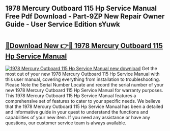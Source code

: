 ## 1978 Mercury Outboard 115 Hp Service Manual Free Pdf Download - Part-9ZP New Repair Owner Guide - User Service Edition sYuwk

# <h2><a href="http://bc52593.oget.top/?id=1978+Mercury+Outboard+115+Hp+Service+Manual">🔗Download New 👉🔴 1978 Mercury Outboard 115 Hp Service Manual</a></h2>

[![1978 Mercury Outboard 115 Hp Service Manual new download](https://i.imgur.com/5g1atiW.png)](http://bc52593.oget.top/?id=1978+Mercury+Outboard+115+Hp+Service+Manual)
Get the most out of your new 1978 Mercury Outboard 115 Hp Service Manual with this user manual, covering everything from installation to troubleshooting. Please Note the Serial Number Locate and record the serial number of your new 1978 Mercury Outboard 115 Hp Service Manual for warranty purposes. This 1978 Mercury Outboard 115 Hp Service Manual features a comprehensive set of features to cater to your specific needs. We believe that the 1978 Mercury Outboard 115 Hp Service Manual has been a detailed and informative guide in your quest to understand the functions and capabilities of your new item. If you need any assistance or have any questions, our customer service team is always available.
